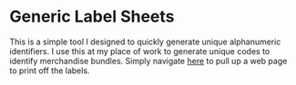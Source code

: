 # Generic Label Sheets
This is a simple tool I designed to quickly generate unique alphanumeric identifiers. I use this at my place of work to generate unique codes to identify merchandise bundles. Simply navigate [here](https://zacharylott94.github.io/generic-label-sheets/) to pull up a web page to print off the labels.